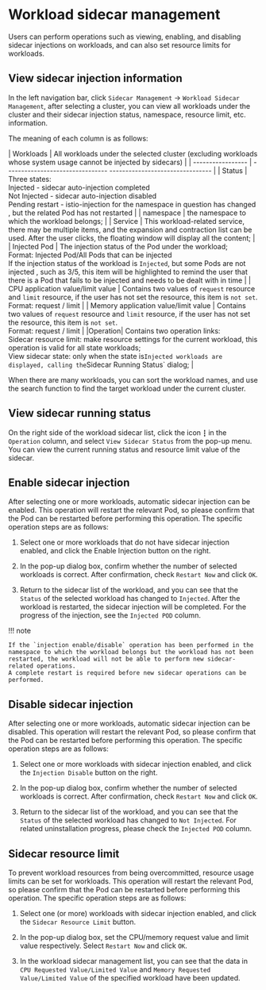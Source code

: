 # Workload sidecar management

Users can perform operations such as viewing, enabling, and disabling sidecar injections on workloads, and can also set resource limits for workloads.

## View sidecar injection information

In the left navigation bar, click `Sidecar Management` -> `Workload Sidecar Management`, after selecting a cluster, you can view all workloads under the cluster and their sidecar injection status, namespace, resource limit, etc. information.



The meaning of each column is as follows:

| Workloads | All workloads under the selected cluster (excluding workloads whose system usage cannot be injected by sidecars) |
| ----------------- | -------------------------------- -------------------------------- |
| Status | Three states:<br />Injected - sidecar auto-injection completed<br />Not Injected - sidecar auto-injection disabled<br />Pending restart - istio-injection for the namespace in question has changed , but the related Pod has not restarted |
| namespace | the namespace to which the workload belongs; |
| Service | This workload-related service, there may be multiple items, and the expansion and contraction list can be used. After the user clicks, the floating window will display all the content; |
| Injected Pod | The injection status of the Pod under the workload;<br />Format: Injected Pod/All Pods that can be injected<br />If the injection status of the workload is `Injected`, but some Pods are not injected , such as 3/5, this item will be highlighted to remind the user that there is a Pod that fails to be injected and needs to be dealt with in time |
| CPU application value/limit value | Contains two values ​​of `request` resource and `limit` resource, if the user has not set the resource, this item is `not set`. <br />Format: request / limit |
| Memory application value/limit value | Contains two values ​​of `request` resource and `limit` resource, if the user has not set the resource, this item is `not set`. <br />Format: request / limit |
|Operation| Contains two operation links:<br />Sidecar resource limit: make resource settings for the current workload, this operation is valid for all state workloads;<br />View sidecar state: only when the state is` Injected workloads are displayed, calling the `Sidecar Running Status` dialog; |

When there are many workloads, you can sort the workload names, and use the search function to find the target workload under the current cluster.

## View sidecar running status

On the right side of the workload sidecar list, click the icon `┇` in the `Operation` column, and select `View Sidecar Status` from the pop-up menu. You can view the current running status and resource limit value of the sidecar.



## Enable sidecar injection

After selecting one or more workloads, automatic sidecar injection can be enabled. This operation will restart the relevant Pod, so please confirm that the Pod can be restarted before performing this operation. The specific operation steps are as follows:

1. Select one or more workloads that do not have sidecar injection enabled, and click the Enable Injection button on the right.
   
    

2. In the pop-up dialog box, confirm whether the number of selected workloads is correct. After confirmation, check `Restart Now` and click `OK`.
   
    

3. Return to the sidecar list of the workload, and you can see that the `Status` of the selected workload has changed to `Injected`. After the workload is restarted, the sidecar injection will be completed. For the progress of the injection, see the `Injected POD` column.

    

!!! note

    If the `injection enable/disable` operation has been performed in the namespace to which the workload belongs but the workload has not been restarted, the workload will not be able to perform new sidecar-related operations.
    A complete restart is required before new sidecar operations can be performed.

## Disable sidecar injection

After selecting one or more workloads, automatic sidecar injection can be disabled. This operation will restart the relevant Pod, so please confirm that the Pod can be restarted before performing this operation. The specific operation steps are as follows:

1. Select one or more workloads with sidecar injection enabled, and click the `Injection Disable` button on the right.
   
    

2. In the pop-up dialog box, confirm whether the number of selected workloads is correct. After confirmation, check `Restart Now` and click `OK`.
   
    

3. Return to the sidecar list of the workload, and you can see that the `Status` of the selected workload has changed to `Not Injected`. For related uninstallation progress, please check the `Injected POD` column.

    

## Sidecar resource limit

To prevent workload resources from being overcommitted, resource usage limits can be set for workloads. This operation will restart the relevant Pod, so please confirm that the Pod can be restarted before performing this operation. The specific operation steps are as follows:

1. Select one (or more) workloads with sidecar injection enabled, and click the `Sidecar Resource Limit` button.

    

2. In the pop-up dialog box, set the CPU/memory request value and limit value respectively. Select `Restart Now` and click `OK`.

    

3. In the workload sidecar management list, you can see that the data in `CPU Requested Value/Limited Value` and `Memory Requested Value/Limited Value` of the specified workload have been updated.